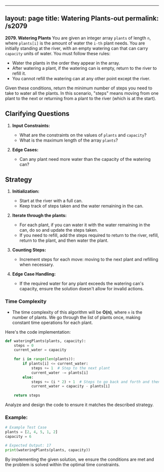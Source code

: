 
---
layout: page
title:  Watering Plants-out
permalink: /s2079
---

**2079. Watering Plants**
You are given an integer array `plants` of length `n`, where `plants[i]` is the amount of water the `i-th` plant needs. You are initially standing at the river, with an empty watering can that can carry `capacity` units of water. You must follow these rules:

- Water the plants in the order they appear in the array.
- After watering a plant, if the watering can is empty, return to the river to refill it.
- You cannot refill the watering can at any other point except the river.

Given these conditions, return the minimum number of steps you need to take to water all the plants. In this scenario, "steps" means moving from one plant to the next or returning from a plant to the river (which is at the start).

## Clarifying Questions

1. **Input Constraints:**
   - What are the constraints on the values of `plants` and `capacity`?
   - What is the maximum length of the array `plants`?

2. **Edge Cases:**
   - Can any plant need more water than the capacity of the watering can?

## Strategy

1. **Initialization:**
   - Start at the river with a full can.
   - Keep track of steps taken and the water remaining in the can.

2. **Iterate through the plants:**
   - For each plant, if you can water it with the water remaining in the can, do so and update the steps taken.
   - If you need to refill, add the steps required to return to the river, refill, return to the plant, and then water the plant.

3. **Counting Steps:**
   - Increment steps for each move: moving to the next plant and refilling when necessary.

4. **Edge Case Handling:**
   - If the required water for any plant exceeds the watering can's capacity, ensure the solution doesn't allow for invalid actions.

### Time Complexity
- The time complexity of this algorithm will be **O(n)**, where `n` is the number of plants. We go through the list of plants once, making constant time operations for each plant.

Here's the code implementation:

```python
def wateringPlants(plants, capacity):
    steps = 0
    current_water = capacity
    
    for i in range(len(plants)):
        if plants[i] <= current_water:
            steps += 1  # Step to the next plant
            current_water -= plants[i]
        else:
            steps += (i * 2) + 1  # Steps to go back and forth and then to the next plant
            current_water = capacity - plants[i]
            
    return steps
```

Analyze and design the code to ensure it matches the described strategy.

### Example:

```python
# Example Test Case
plants = [2, 4, 5, 1, 2]
capacity = 6

# Expected Output: 17
print(wateringPlants(plants, capacity))
```

By implementing the given solution, we ensure the conditions are met and the problem is solved within the optimal time constraints.